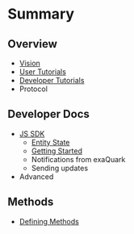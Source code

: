# Summary

## Overview

* [Vision](README.md)
* [User Tutorials](user-guides.md)
* [Developer Tutorials](guides.md)
* Protocol

## Developer Docs

* [JS SDK](js-sdk.md)
  * [Entity State](/entity-state.md)
  * [Getting Started](getting-started.md)
  * Notifications from exaQuark
  * Sending updates
* Advanced

## Methods

* [Defining Methods](methods.md)



